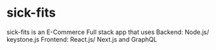 # sick-fits

sick-fits is an E-Commerce Full stack app that uses
Backend: Node.js/ keystone.js
Frontend: React.js/ Next.js
and GraphQL
